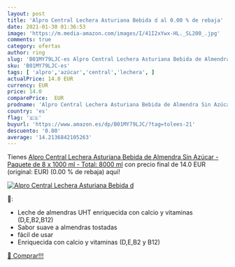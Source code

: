 ```yaml
---
layout: post
title: 'Alpro Central Lechera Asturiana Bebida d al 0.00 % de rebaja'
date: 2021-01-30 01:36:53
image: 'https://m.media-amazon.com/images/I/41I2xYwx-HL._SL200_.jpg'
comments: true
category: ofertas
author: ring
slug: 'B01MY79LJC-es Alpro Central Lechera Asturiana Bebida de Almendra Sin...'
sku: 'B01MY79LJC-es'
tags: [ 'alpro','azúcar','central','lechera', ]
actualPrice: 14.0 EUR
currency: EUR
price: 14.0
comparePrice:  EUR
prodname: 'Alpro Central Lechera Asturiana Bebida de Almendra Sin Azúcar - Paquete de 8 x 1000 ml - Total: 8000 ml'
country: 'es'
flag: '🇪🇸'
buyurl: 'https://www.amazon.es/dp/B01MY79LJC/?tag=tolees-21'
descuento: '0.00'
average: '14.2136842105263'
---
```


Tienes [Alpro Central Lechera Asturiana Bebida de Almendra Sin Azúcar - Paquete de 8 x 1000 ml - Total: 8000 ml](https://www.amazon.es/dp/B01MY79LJC/?tag=tolees-21) con precio final de  14.0 EUR (original:  EUR) (0.00 %  de rebaja) aqui!

[![Alpro Central Lechera Asturiana Bebida d](https://m.media-amazon.com/images/I/41I2xYwx-HL._SL200_.jpg)](https://www.amazon.es/dp/B01MY79LJC/?tag=tolees-21)

🔎:

- Leche de almendras UHT enriquecida con calcio y vitaminas (D,E,B2,B12)
- Sabor suave a almendras tostadas
- fácil de usar
- Enriquecida con calcio y vitaminas (D,E,B2 y B12)

[🛒 Comprar!!!](https://www.amazon.es/dp/B01MY79LJC/?tag=tolees-21)

